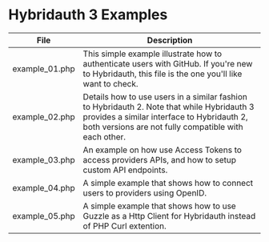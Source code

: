 Hybridauth 3 Examples
======================

File           | Description
-------------- | ------------------------------------------------------------------------------
example_01.php | This simple example illustrate how to authenticate users with GitHub. If you're new to Hybridauth, this file is the one you'll like want to check.
example_02.php | Details how to use users in a similar fashion to Hybridauth 2. Note that while Hybridauth 3 provides a similar interface to Hybridauth 2, both versions are not fully compatible with each other.
example_03.php | An example on how use Access Tokens to access providers APIs, and how to setup custom API endpoints.
example_04.php | A simple example that shows how to connect users to providers using OpenID.
example_05.php | A simple example that shows how to use Guzzle as a Http Client for Hybridauth instead of PHP Curl extention.
